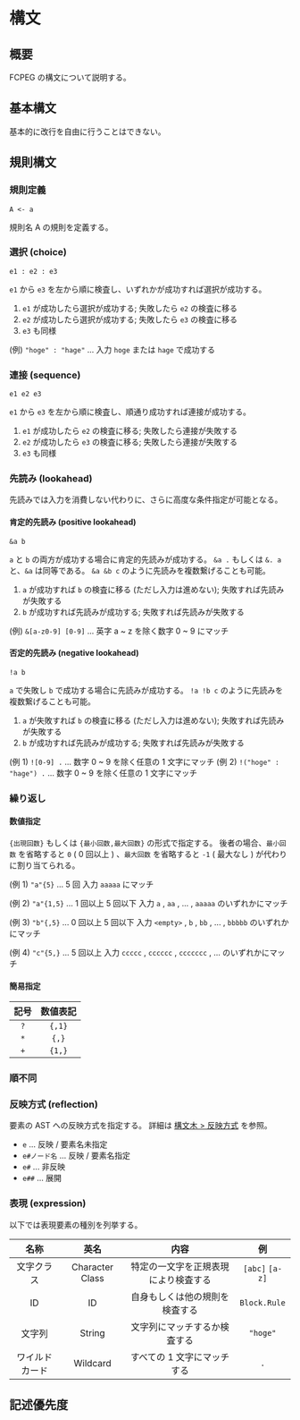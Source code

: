 # 構文

## 概要

FCPEG の構文について説明する。

## 基本構文

基本的に改行を自由に行うことはできない。

## 規則構文

### 規則定義

`A <- a`

規則名 A の規則を定義する。

### 選択 (choice)

`e1 : e2 : e3`

`e1` から `e3` を左から順に検査し、いずれかが成功すれば選択が成功する。

1. `e1` が成功したら選択が成功する; 失敗したら `e2` の検査に移る
2. `e2` が成功したら選択が成功する; 失敗したら `e3` の検査に移る
3. `e3` も同様

(例) `"hoge" : "hage"` ... 入力 `hoge` または `hage` で成功する

### 連接 (sequence)

`e1 e2 e3`

`e1` から `e3` を左から順に検査し、順通り成功すれば連接が成功する。

1. `e1` が成功したら `e2` の検査に移る; 失敗したら連接が失敗する
2. `e2` が成功したら `e3` の検査に移る; 失敗したら連接が失敗する
3. `e3` も同様

### 先読み (lookahead)

先読みでは入力を消費しない代わりに、さらに高度な条件指定が可能となる。

#### 肯定的先読み (positive lookahead)

`&a b`

`a` と `b` の両方が成功する場合に肯定的先読みが成功する。
`&a .` もしくは `&. a` と、`&a` は同等である。
`&a &b c` のように先読みを複数繋げることも可能。

1. `a` が成功すれば `b` の検査に移る (ただし入力は進めない); 失敗すれば先読みが失敗する
2. `b` が成功すれば先読みが成功する; 失敗すれば先読みが失敗する

(例) `&[a-z0-9] [0-9]` ... 英字 a ~ z を除く数字 0 ~ 9 にマッチ

#### 否定的先読み (negative lookahead)

`!a b`

`a` で失敗し `b` で成功する場合に先読みが成功する。
`!a !b c` のように先読みを複数繋げることも可能。

1. `a` が失敗すれば `b` の検査に移る (ただし入力は進めない); 失敗すれば先読みが失敗する
2. `b` が成功すれば先読みが成功する; 失敗すれば先読みが失敗する

(例 1) `![0-9] .` ... 数字 0 ~ 9 を除く任意の 1 文字にマッチ
(例 2) `!("hoge" : "hage") .` ... 数字 0 ~ 9 を除く任意の 1 文字にマッチ

### 繰り返し

#### 数値指定

`{出現回数}` もしくは `{最小回数,最大回数}` の形式で指定する。
後者の場合、`最小回数` を省略すると `0` ( 0 回以上 ) 、`最大回数` を省略すると `-1` ( 最大なし ) が代わりに割り当てられる。

(例 1) `"a"{5}` ... 5 回
入力 `aaaaa` にマッチ

(例 2) `"a"{1,5}` ... 1 回以上 5 回以下
入力 `a` , `aa` , ... , `aaaaa` のいずれかにマッチ

(例 3) `"b"{,5}` ... 0 回以上 5 回以下
入力 `<empty>` , `b` , `bb` , ... , `bbbbb` のいずれかにマッチ

(例 4) `"c"{5,}` ... 5 回以上
入力 `ccccc` , `cccccc` , `ccccccc` , ... のいずれかにマッチ

#### 簡易指定

|記号|数値表記|
|:-:|:-:|
|`?`|`{,1}`|
|`*`|`{,}`|
|`+`|`{1,}`|

### 順不同

### 反映方式 (reflection)

要素の AST への反映方式を指定する。
詳細は [構文木 > 反映方式](../../tree/index.md#反映方式) を参照。

- `e` ... 反映 / 要素名未指定
- `e#ノード名` ... 反映 / 要素名指定
- `e#` ... 非反映
- `e##` ... 展開

### 表現 (expression)

以下では表現要素の種別を列挙する。

|      名称      |      英名       |                 内容                 |       例        |
| :------------: | :-------------: | :----------------------------------: | :-------------: |
|   文字クラス   | Character Class | 特定の一文字を正規表現により検査する | `[abc]` `[a-z]` |
|       ID       |       ID        |    自身もしくは他の規則を検査する    |  `Block.Rule`   |
|     文字列     |     String      |     文字列にマッチするか検査する     |    `"hoge"`     |
| ワイルドカード |    Wildcard     |     すべての 1 文字にマッチする      |       `.`       |

## 記述優先度
